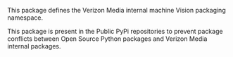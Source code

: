This package defines the Verizon Media internal machine Vision packaging
namespace.

This package is present in the Public PyPi repositories to prevent package
conflicts between Open Source Python packages and Verizon Media internal
packages.

